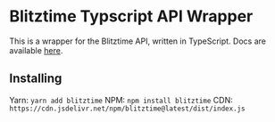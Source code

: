 # Blitztime Typscript API Wrapper

This is a wrapper for the Blitztime API, written in TypeScript. Docs are available [here](https://blitztime.github.io/ts-wrapper/).

## Installing

Yarn: `yarn add blitztime`
NPM: `npm install blitztime`
CDN: `https://cdn.jsdelivr.net/npm/blitztime@latest/dist/index.js`
